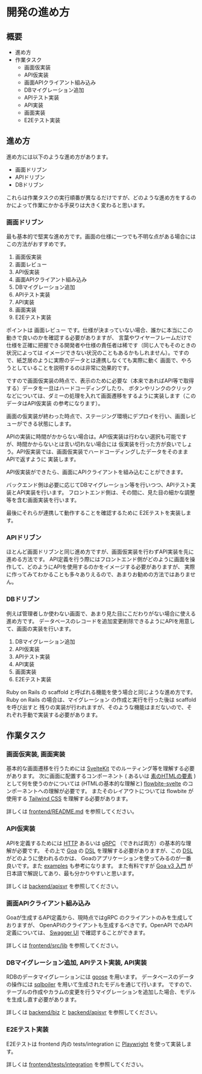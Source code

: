 # 開発の進め方

## 概要

- 進め方
- 作業タスク
    - 画面仮実装
    - API仮実装
    - 画面APIクライアント組み込み
    - DBマイグレーション追加
    - APIテスト実装
    - API実装
    - 画面実装
    - E2Eテスト実装

## 進め方

進め方には以下のような進め方があります。

- 画面ドリブン
- APIドリブン
- DBドリブン

これらは作業タスクの実行順番が異なるだけですが、どのような進め方をするのかによって作業にかかる手戻りは大きく変わると思います。

### 画面ドリブン

最も基本的で堅実な進め方です。画面の仕様に一つでも不明な点がある場合にはこの方法がおすすめです。

1. 画面仮実装
2. 画面レビュー
3. API仮実装
4. 画面APIクライアント組み込み
5. DBマイグレーション追加
6. APIテスト実装
7. API実装
8. 画面実装
9. E2Eテスト実装

ポイントは 画面レビュー です。仕様が決まっていない場合、誰かに本当にこの動きで良いのかを確認する必要がありますが、
言葉やワイヤーフレームだけで仕様を正確に把握できる開発者や仕様の責任者は稀です（同じ人でもそのときの状況によっては
イメージできない状況のこともあるかもしれません）。ですので、紙芝居のように実際のデータとは連携しなくても実際に動く
画面で、やろうとしていることを説明するのは非常に効果的です。

ですので画面仮実装の時点で、表示のために必要な（本来であればAPI等で取得する）データを一旦はハードコーディングしたり、
ボタンやリンクのクリックなどについては、ダミーの処理を入れて画面遷移をするように実装します（このデータはAPI仮実装
の参考になります）。

画面の仮実装が終わった時点で、ステージング環境にデプロイを行い、画面レビューができる状態にします。

APIの実装に時間がかからない場合は。API仮実装は行わない選択も可能ですが、時間かからないとは言い切れない場合には
仮実装を行った方が良いでしょう。API仮実装では、画面仮実装でハードコーディングしたデータをそのままAPIで返すように
実装します。

API仮実装ができたら、画面にAPIクライアントを組み込むことができます。

バックエンド側は必要に応じてDBマイグレーション等を行いつつ、APIテスト実装とAPI実装を行います。
フロントエンド側は、その間に、見た目の細かな調整等を含む画面実装を行います。

最後にそれらが連携して動作することを確認するために E2Eテストを実装します。


### APIドリブン

ほとんど画面ドリブンと同じ進め方ですが、画面仮実装を行わずAPI実装を先に進める方法です。
API定義を行う際にはフロントエンド側がどのように画面を操作して、どのようにAPIを使用するのかをイメージする必要がありますが、
実際に作ってみてわかることも多々ありえるので、あまりお勧めの方法ではありません。


### DBドリブン

例えば管理者しか使わない画面で、あまり見た目にこだわりがない場合に使える進め方です。
データベースのレコードを追加変更削除できるようにAPIを用意して、画面の実装を行います。

1. DBマイグレーション追加
2. API仮実装
3. APIテスト実装
4. API実装
5. 画面実装
6. E2Eテスト実装

Ruby on Rails の scaffold と呼ばれる機能を使う場合と同じような進め方です。
Ruby on Rails の場合は、マイグレーション の作成と実行を行った後は scaffold を呼び出すと
残りの実装が行われますが、そのような機能はまだないので、それぞれ手動で実装する必要があります。


## 作業タスク

### 画面仮実装, 画面実装

基本的な画面遷移を行うためには [SvelteKit](https://kit.svelte.jp/) でのルーティング等を理解する必要があります。
次に画面に配置するコンポーネント ( あるいは [素のHTMLの要素](https://developer.mozilla.org/ja/docs/Web/HTML/Element) ) として何を使うのかについては 
(HTMLの基本的な理解と) [flowbite-svelte](https://flowbite-svelte.com/) のコンポーネントへの理解が必要です。
またそのレイアウトについては flowbite が使用する [Tailwind CSS](https://tailwindcss.com/) を理解する必要があります。

詳しくは [frontend/README.md](./frontend/README.md) を参照してください。

### API仮実装

APIを定義するためには [HTTP](https://developer.mozilla.org/ja/docs/Web/HTTP/Basics_of_HTTP) あるいは [gRPC](https://grpc.io/) （できれば両方）の基本的な理解が必要です。
その上で [Goa](https://goa.design/) の [DSL](https://pkg.go.dev/goa.design/goa/v3@v3.14.6/dsl) を理解する必要がありますが、この [DSL](https://pkg.go.dev/goa.design/goa/v3@v3.14.6/dsl) がどのように使われるのかは、
Goaのアプリケーションを使ってみるのが一番良いです。また [examples](https://github.com/goadesign/examples) も参考になります。
また有料ですが [Goa v3 入門](https://zenn.dev/ikawaha/books/goa-design-v3) が日本語で解説してあり、最も分かりやすいと思います。

詳しくは [backend/apisvr](./backend/apisvr/) を参照してください。


### 画面APIクライアント組み込み

Goaが生成するAPI定義から、現時点ではgRPC のクライアントのみを生成しておりますが、
OpenAPIのクライアントも生成するべきです。OpenAPI でのAPI定義については、
[Swagger UI](https://swagger.io/tools/swagger-ui/) で確認することができます。

詳しくは [frontend/src/lib](./frontend/src/lib/) を参照してください。


### DBマイグレーション追加, APIテスト実装, API実装

RDBのデータマイグレーションには [goose](https://github.com/pressly/goose) を用います。
データベースのデータの操作には [sqlboiler](https://github.com/volatiletech/sqlboiler) を用いて生成されたモデルを通じて行います。
ですので、テーブルの作成やカラムの変更を行うマイグレーションを追加した場合、モデルを生成し直す必要があります。

詳しくは [backend/biz](./backend/biz/) と [backend/apisvr](./backend/apisvr/) を参照してください。



### E2Eテスト実装

E2Eテストは frontend 内の tests/integration に [Playwright](https://playwright.dev/) を使って実装します。

詳しくは [frontend/tests/integration](./frontend/tests/integration/) を参照してください。
